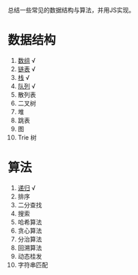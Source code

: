 总结一些常见的数据结构与算法，并用JS实现。

# 数据结构
   1. [数组](src/data_structure/array/index.md) √
   2. [链表](src/data_structure/linked_list/index.md) √
   3. [栈](src/data_structure/stack/index.md) √
   4. [队列](src/data_structure/queue/index.md) √
   5. 散列表
   6. 二叉树
   7. 堆
   8. 跳表
   9. 图
   10. Trie 树


# 算法

   1. [递归](src/algorithm/recursive/index.md) √
   2. 排序
   3. 二分查找
   4. 搜索
   5. 哈希算法
   6. 贪心算法
   7. 分治算法
   8. 回溯算法
   9. 动态桂发
   10. 字符串匹配
 
 
